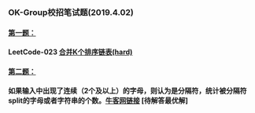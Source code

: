 ### OK-Group校招笔试题(2019.4.02)
#### [第一题：](https://github.com/lxh1997zj/-offer_and_LeetCode/blob/master/%E9%9D%A2%E8%AF%95%E7%AC%94%E8%AF%95/OK-Group(2019.4.02)(%E6%9C%8B%E5%8F%8B%E7%9A%84)/demo0.py)
#### LeetCode-023  [合并K个排序链表(hard)](https://leetcode-cn.com/problems/merge-k-sorted-lists/comments/) 
#### [第二题：](https://github.com/lxh1997zj/-offer_and_LeetCode/blob/master/%E9%9D%A2%E8%AF%95%E7%AC%94%E8%AF%95/OK-Group(2019.4.02)(%E6%9C%8B%E5%8F%8B%E7%9A%84)/demo1.py)
#### 如果输入中出现了连续（2个及以上）的字母，则认为是分隔符，统计被分隔符split的字母或者字符串的个数。[牛客网链接](https://www.nowcoder.com/discuss/172305?type=0&order=0&pos=15&page=0) [待解答最优解]
